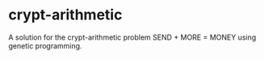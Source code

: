 crypt-arithmetic
================

A solution for the crypt-arithmetic problem SEND + MORE = MONEY using genetic programming.
